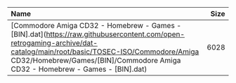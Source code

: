 |Name|Size|
|:---|---:|
|[Commodore Amiga CD32 - Homebrew - Games - [BIN].dat](https://raw.githubusercontent.com/open-retrogaming-archive/dat-catalog/main/root/basic/TOSEC-ISO/Commodore/Amiga CD32/Homebrew/Games/[BIN]/Commodore Amiga CD32 - Homebrew - Games - [BIN].dat)|6028|
